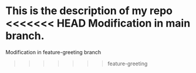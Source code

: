 This is the description of my repo
<<<<<<< HEAD
 Modification in main branch.
=======
Modification in feature-greeting branch
>>>>>>> feature-greeting
